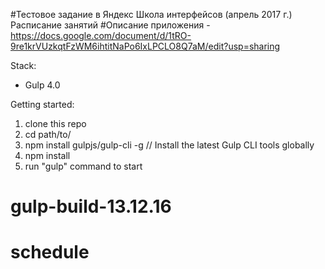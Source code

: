 
#Тестовое задание в Яндекс Школа интерфейсов (апрель 2017 г.) Расписание занятий
#Описание приложения - https://docs.google.com/document/d/1tRO-9re1krVUzkqtFzWM6ihtitNaPo6IxLPCLO8Q7aM/edit?usp=sharing

Stack:
 - Gulp 4.0
 
Getting started:

1. clone this repo
2. cd path/to/
3. npm install gulpjs/gulp-cli -g  // Install the latest Gulp CLI tools globally
4. npm install
6. run "gulp" command to start

# gulp-build-13.12.16
# schedule

